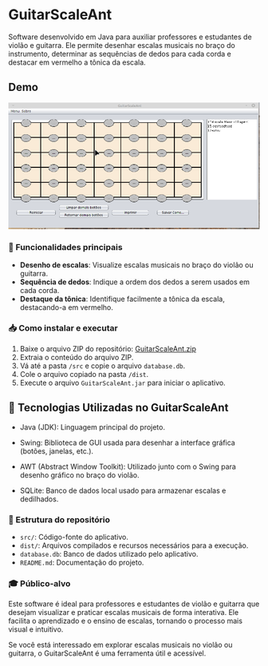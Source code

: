 # GuitarScaleAnt

Software desenvolvido em Java para auxiliar professores e estudantes de violão e guitarra. Ele permite desenhar escalas musicais no braço do instrumento, determinar as sequências de dedos para cada corda e destacar em vermelho a tônica da escala.

## Demo

![](demo.gif)

### 🔧 Funcionalidades principais

* **Desenho de escalas**: Visualize escalas musicais no braço do violão ou guitarra.
* **Sequência de dedos**: Indique a ordem dos dedos a serem usados em cada corda.
* **Destaque da tônica**: Identifique facilmente a tônica da escala, destacando-a em vermelho.

### 📥 Como instalar e executar

1. Baixe o arquivo ZIP do repositório: [GuitarScaleAnt.zip](https://github.com/IgorAvilaPereira/GuitarScaleAnt/archive/refs/heads/main.zip)
2. Extraia o conteúdo do arquivo ZIP.
3. Vá até a pasta `/src` e copie o arquivo `database.db`.
4. Cole o arquivo copiado na pasta `/dist`.
5. Execute o arquivo `GuitarScaleAnt.jar` para iniciar o aplicativo.

## 🧪 Tecnologias Utilizadas no GuitarScaleAnt

* Java (JDK): Linguagem principal do projeto.

* Swing: Biblioteca de GUI usada para desenhar a interface gráfica (botões, janelas, etc.).

* AWT (Abstract Window Toolkit): Utilizado junto com o Swing para desenho gráfico no braço do violão.

* SQLite: Banco de dados local usado para armazenar escalas e dedilhados.

### 📂 Estrutura do repositório

* `src/`: Código-fonte do aplicativo.
* `dist/`: Arquivos compilados e recursos necessários para a execução.
* `database.db`: Banco de dados utilizado pelo aplicativo.
* `README.md`: Documentação do projeto.

### 🎓 Público-alvo

Este software é ideal para professores e estudantes de violão e guitarra que desejam visualizar e praticar escalas musicais de forma interativa. Ele facilita o aprendizado e o ensino de escalas, tornando o processo mais visual e intuitivo.

Se você está interessado em explorar escalas musicais no violão ou guitarra, o GuitarScaleAnt é uma ferramenta útil e acessível.

<!--

## Instalação/Execução

### Modo Gráfico

0) Extraia o zip baixado através do link https://github.com/IgorAvilaPereira/GuitarScaleAnt/archive/refs/heads/main.zip
1) Vá até a pasta **/src** e copie o arquivo **database.db**
2) Cole na pasta **/dist**
3) O executável **.jar** está na pasta **/dist**. 
4) Execute o arquivo clicando 2x no **.jar** da pasta **/dist**. 

## No terminal 

0) Extraia o zip baixado através do link https://github.com/IgorAvilaPereira/GuitarScaleAnt/archive/refs/heads/main.zip
1) Vá até a pasta **/src** e copie o arquivo **database.db**
2) Cole na pasta **/dist**
3) O executável **.jar** está na pasta **/dist**. 
4) Execute:
```
java -jar GuitarScaleAnt.jar 
```
-->
